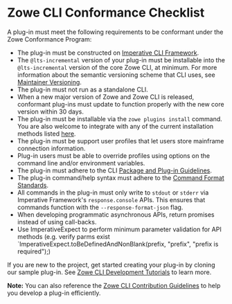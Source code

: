 # Zowe CLI Conformance Checklist

A plug-in must meet the following requirements to be conformant under the Zowe Conformance Program:

- The plug-in must be constructed on [Imperative CLI Framework](https://github.com/zowe/imperative).
- The `@lts-incremental` version of your plug-in must be installable into the `@lts-incremental` version of the core Zowe CLI, at minimum. For more information about the semantic versioning scheme that CLI uses, see [Maintainer Versioning](https://github.com/zowe/zowe-cli/blob/master/docs/MaintainerVersioning.md).
- The plug-in must not run as a standalone CLI. 
- When a new major version of Zowe and Zowe CLI is released, conformant plug-ins must update to function properly with the new core version within 30 days.
- The plug-in must be installable via the `zowe plugins install` command. You are also welcome to integrate with any of the current installation methods listed [here](https://zowe.github.io/docs-site/latest/user-guide/cli-installcli.html#methods-to-install-zowe-cli).
- The plug-in must be support user profiles that let users store mainframe connection information.
- Plug-in users must be able to override profiles using options on the command line and/or environment variables.
- The plug-in must adhere to the CLI [Package and Plug-in Guidelines](https://github.com/zowe/zowe-cli/blob/master/docs/PackagesAndPluginGuidelines.md).
- The plug-in command/help syntax must adhere to the [Command Format Standards](https://github.com/zowe/zowe-cli/blob/master/docs/CommandFormatStandards.md).
- All commands in the plug-in must only write to `stdout` or `stderr` via Imperative Framework's `response.console` APIs. This ensures that commands function with the `--response-format-json` flag.
- When developing programmatic asynchronous APIs, return promises instead of using call-backs.
- Use ImperativeExpect to perform minimum parameter validation for API methods (e.g. verify parms exist `ImperativeExpect.toBeDefinedAndNonBlank(prefix, "prefix", "prefix is required");)

If you are new to the project, get started creating your plug-in by cloning our sample plug-in. See [Zowe CLI Development Tutorials](https://zowe.github.io/docs-site/latest/extend/extend-cli/cli-devTutorials.html#getting-started) to learn more. 

**Note:** You can also reference the [Zowe CLI Contribution Guidelines](https://github.com/zowe/zowe-cli/blob/master/CONTRIBUTING.md) to help you develop a plug-in efficiently. 
